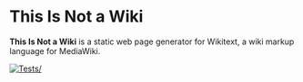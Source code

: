 # This Is Not a Wiki

**This Is Not a Wiki** is a static web page generator for Wikitext, a wiki markup language for MediaWiki.

[![Tests/](https://github.com/lens0021/ThisIsNotAWiki/actions/workflows/lint.yml/badge.svg)](https://github.com/lens0021/ThisIsNotAWiki/actions/workflows/lint.yml)
